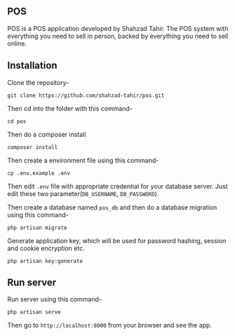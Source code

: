 ## POS

POS is a POS application developed by Shahzad Tahir. The POS system with everything you need to sell in person, backed by everything you need to sell online.

## Installation

Clone the repository-
```
git clone https://github.com/shahzad-tahir/pos.git
```

Then cd into the folder with this command-
```
cd pos
```

Then do a composer install
```
composer install
```

Then create a environment file using this command-
```
cp .env.example .env
```

Then edit `.env` file with appropriate credential for your database server. Just edit these two parameter(`DB_USERNAME`, `DB_PASSWORD`).

Then create a database named `pos_db` and then do a database migration using this command-
```
php artisan migrate
```

Generate application key, which will be used for password hashing, session and cookie encryption etc.
```
php artisan key:generate
```

## Run server

Run server using this command-
```
php artisan serve
```

Then go to `http://localhost:8000` from your browser and see the app.



